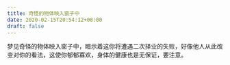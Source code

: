 ```yaml
---
title: 奇怪的物体映入窗子中
date: 2020-02-15T20:54:12+08:00
draft: false
---
```


梦见奇怪的物体映入窗子中，暗示着这你将遭遇二次择业的失败，好像他人从此改变对你的看法，这使你郁郁寡欢，身体的健康也是无保证，要注意。
